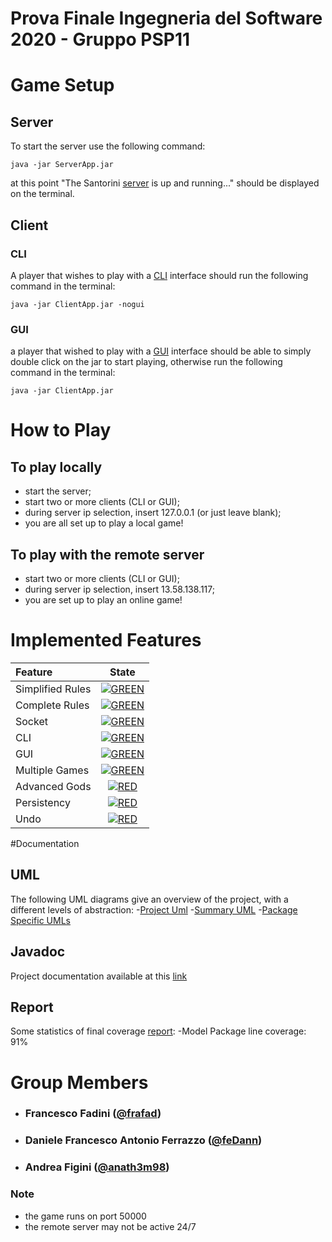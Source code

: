 # Prova Finale Ingegneria del Software 2020 - Gruppo PSP11

# Game Setup

## Server
To start the server use the following command:
```
java -jar ServerApp.jar
```

at this point "The Santorini [server](https://github.com/feDann/ing-sw-2020-fadini-ferrazzo-figini/blob/master/Derivelables/final/jar/ServerApp.jar) is up and running..." should be displayed on the terminal.
## Client
### CLI
A player that wishes to play with a [CLI](https://github.com/feDann/ing-sw-2020-fadini-ferrazzo-figini/blob/master/Derivelables/final/jar/ClientApp.jar) interface should run the following command in the terminal:
```
java -jar ClientApp.jar -nogui
```
### GUI
a player that wished to play with a [GUI](https://github.com/feDann/ing-sw-2020-fadini-ferrazzo-figini/blob/master/Derivelables/final/jar/ClientApp.jar) interface should be able to simply double click on the jar to start playing,
otherwise run the following command in the terminal:
```
java -jar ClientApp.jar
```
# How to Play
## To play locally
- start the server;
- start two or more clients (CLI or GUI);
- during server ip selection, insert 127.0.0.1 (or just leave blank);
- you are all set up to play a local game!
## To play with the remote server
- start two or more clients (CLI or GUI);
- during server ip selection, insert 13.58.138.117;
- you are set up to play an online game!


# Implemented Features
| Feature | State |
|:-----------------------|:------------------------------------:|
| Simplified Rules | [![GREEN](https://placehold.it/15/44bb44/44bb44)](#)|
| Complete Rules | [![GREEN](https://placehold.it/15/44bb44/44bb44)](#)|
| Socket | [![GREEN](https://placehold.it/15/44bb44/44bb44)](#)|
| CLI | [![GREEN](https://placehold.it/15/44bb44/44bb44)](#)|
| GUI | [![GREEN](https://placehold.it/15/44bb44/44bb44)](#)|
| Multiple Games | [![GREEN](https://placehold.it/15/44bb44/44bb44)](#)|
| Advanced Gods | [![RED](https://placehold.it/15/f03c15/f03c15)](#)|
| Persistency | [![RED](https://placehold.it/15/f03c15/f03c15)](#)|
| Undo | [![RED](https://placehold.it/15/f03c15/f03c15)](#)|

#Documentation
## UML
The following UML diagrams give an overview of the project, with a different levels of abstraction:
-[Project Uml](https://github.com/feDann/ing-sw-2020-fadini-ferrazzo-figini/blob/master/Derivelables/final/uml/ProjectUml.svg)
-[Summary UML](https://github.com/feDann/ing-sw-2020-fadini-ferrazzo-figini/blob/master/Derivelables/final/uml/Summary%20Uml.svg)
-[Package Specific UMLs](https://github.com/feDann/ing-sw-2020-fadini-ferrazzo-figini/tree/master/Derivelables/final/uml/Package%20Specific%20UMLs)
## Javadoc
Project documentation available at this [link]()
## Report
Some statistics of final coverage [report]():
-Model Package line coverage: 91%


# Group Members
- ###       Francesco Fadini ([@frafad](https://github.com/frafad))
- ###       Daniele Francesco Antonio Ferrazzo ([@feDann](https://github.com/feDann))
- ###       Andrea Figini ([@anath3m98](https://github.com/anath3m98))

### Note
- the game runs on port 50000
- the remote server may not be active 24/7
<!--
[![RED](https://placehold.it/15/f03c15/f03c15)](#)
[![YELLOW](https://placehold.it/15/ffdd00/ffdd00)](#)
[![GREEN](https://placehold.it/15/44bb44/44bb44)](#)
-->
